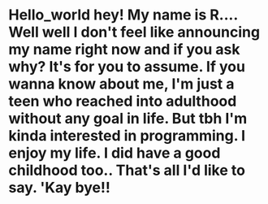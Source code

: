 # Hello_world hey! My name is R.... Well well I don't feel like announcing my name right now and if you ask why? It's for you to assume. If you wanna know about me, I'm just a teen who reached into adulthood without any goal in life. But tbh I'm kinda interested in programming. I enjoy my life. I did have a good childhood too.. That's all I'd like to say. 'Kay bye!! 
